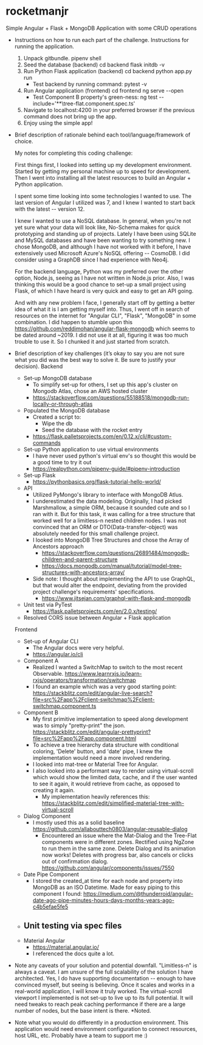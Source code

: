 # rocketmanjr
Simple Angular + Flask + MongoDB Application with some CRUD operations

- Instructions on how to run each part of the challenge.
    Instructions for running the application.
    1. Unpack gitbundle.
        pipenv shell
    2. Seed the database (backend)
        cd backend
        flask initdb -v
    3. Run Python Flask application (backend)
        cd backend
        python app.py run
        - Test backend by running command: 
          pytest -v
    4. Run Angular application (frontend)
        cd frontend
        ng serve --open
        - Test Component B property's green-ness:
          ng test --include='**\tree-flat.component.spec.ts'
    5. Navigate to localhost:4200 in your preferred browser if the previous command does not bring up the app. 
    6. Enjoy using the simple app!



- Brief description of rationale behind each tool/language/framework of choice.

  My notes for completing this coding challenge:

  First things first, I looked into setting up my development environment. Started by getting my personal machine up to speed for development. Then I went into installing all the latest resources to build an Angular + Python application.

  I spent some time looking into some technologies I wanted to use. The last version of Angular I utilized was 7, and I knew I wanted to start back with the latest -- version 12.

  I knew I wanted to use a NoSQL database. In general, when you're not yet sure what your data will look like, No-Schema makes for quick prototyping and standing up of projects. Lately I have been using SQLite and MySQL databases and have been wanting to try something new. I chose MongoDB, and although I have not worked with it before, I have extensively used Microsoft Azure's NoSQL offering -- CosmoDB. I did consider using a GraphDB since I had experience with Neo4j.

  For the backend language, Python was my preferred over the other option, Node.js, seeing as I have not written in Node.js prior. Also, I was thinking this would be a good chance to set-up a small project using Flask, of which I have heard is very quick and easy to get an API going.

  And with any new problem I face, I generally start off by getting a better idea of what it is I am getting myself into. Thus, I went off in search of resources on the internet for "Angular CLI", "Flask", "MongoDB" in some combination. I did happen to stumble upon this https://github.com/reddimohan/angular-flask-mongodb which seems to be dated around ~2019. I did not use it at all, figuring it was too much trouble to use it. So I chunked it and just started from scratch.



- Brief description of key challenges (it’s okay to say you are not sure what you did was the best way to solve it. Be sure to justify your decision).
  Backend
    - Set-up MongoDB database
      - To simplify set-up for others, I set up this app's cluster on Mongodb Atlas, chose an AWS hosted cluster
      - https://stackoverflow.com/questions/55188518/mongodb-run-locally-or-through-atlas
    - Populated the MongoDB database
      - Created a script to: 
          - Wipe the db
          - Seed the database with the rocket entry
      - https://flask.palletsprojects.com/en/0.12.x/cli/#custom-commands
    - Set-up Python application to use virtual environments
      - I have never used python's virtual env's so thought this would be a good time to try it out
      - https://realpython.com/pipenv-guide/#pipenv-introduction
    - Set-up Flask
      - https://pythonbasics.org/flask-tutorial-hello-world/
    - API
      - Utilized PyMongo's library to interface with MongoDB Atlus.
      - I underestimated the data modeling. Originally, I had picked Marshmallow, a simple ORM, because it sounded cute and so I ran with it. But for this task, it was calling for a tree structure that worked well for a limitless-n nested children nodes. I was not convinced that an ORM or DTO(Data-transfer-object) was absolutely needed for this small challenge project.
      - I looked into MongoDB Tree Structures and chose the Array of Ancestors approach
        - https://stackoverflow.com/questions/26891484/mongodb-children-and-parent-structure
        - https://docs.mongodb.com/manual/tutorial/model-tree-structures-with-ancestors-array/
      - Side note: I thought about implementing the API to use GraphQL, but that would alter the endpoint, deviating from the provided project challenge's requirements' specifications.
        - https://www.jitsejan.com/graphql-with-flask-and-mongodb
    - Unit test via PyTest
      - https://flask.palletsprojects.com/en/2.0.x/testing/
    - Resolved CORS issue between Angular + Flask application

  Frontend
    - Set-up of Angular CLI
      - The Angular docs were very helpful.
      - https://angular.io/cli
    - Component A
      - Realized I wanted a SwitchMap to switch to the most recent Observable. 
        https://www.learnrxjs.io/learn-rxjs/operators/transformation/switchmap
      - I found an example which was a very good starting point: 
        https://stackblitz.com/edit/angular-live-search?file=src%2Fapp%2Fclient-switchmap%2Fclient-switchmap.component.ts
    - Component B
      - My first primitive implementation to speed along development was to simply "pretty-print" the json.
        https://stackblitz.com/edit/angular-prettyprint?file=src%2Fapp%2Fapp.component.html
      - To achieve a tree hierarchy data structure with conditional coloring, 'Delete' button, and 'date' pipe, I knew the implementation would need a more involved rendering.
      - I looked into mat-tree or Material Tree for Angular.
      - I also looked into a performant way to render using virtual-scroll which would show the limited data, cache, and if the user wanted to see it again, it would retrieve from cache, as opposed to creating it again.
        - My implementation heavily references this: 
          https://stackblitz.com/edit/simplified-material-tree-with-virtual-scroll
    - Dialog Component
      - I mostly used this as a solid baseline https://github.com/allabouttech0803/angular-reusable-dialog
        - Encountered an issue where the Mat-Dialog and the Tree-Flat components were in different zones. Rectified using NgZone to run them in the same zone. Delete Dialog and its animation now works! Deletes with progress bar, also cancels or clicks out of confirmation dialog. 
        https://github.com/angular/components/issues/7550
    - Date Pipe Component
      - I stored the created_at time for each node and property into MongoDB as an ISO Datetime. Made for easy piping to this component I found: 
        https://medium.com/@thunderroid/angular-date-ago-pipe-minutes-hours-days-months-years-ago-c4b5efae5fe5
    - Unit testing via spec files
        -
    - Material Angular
      - https://material.angular.io/
      - I referenced the docs quite a lot.

- Note any caveats of your solution and potential downfall.
  "Limitless-n" is always a caveat. I am unsure of the full scalability of the solution I have architected. Yes, I do have supporting documentation -- enough to have convinced myself, but seeing is believing. Once it scales and works in a real-world application, I will know it truly worked. 
  The virtual-scroll viewport I implemented is not set-up to live up to its full potential. It will need tweaks to reach peak caching performance if there are a large number of nodes, but the base intent is there. *Noted.

- Note what you would do differently in a production environment.
  This application would need environment configuration to connect resources, host URL, etc.
  Probably have a team to support me :)
      
  